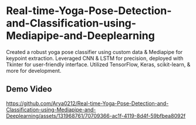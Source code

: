 # Real-time-Yoga-Pose-Detection-and-Classification-using-Mediapipe-and-Deeplearning
 Created a robust yoga pose classifier using custom data & Mediapipe for keypoint extraction. Leveraged CNN & LSTM for precision, deployed with Tkinter for user-friendly interface. Utilized TensorFlow, Keras, scikit-learn, & more for development.
## Demo Video


https://github.com/Arya0212/Real-time-Yoga-Pose-Detection-and-Classification-using-Mediapipe-and-Deeplearning/assets/131968761/70709366-ac1f-4119-8d4f-59bfbea8092f


